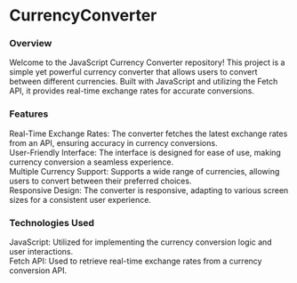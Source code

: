 # CurrencyConverter
<h3>Overview</h3>
<p>Welcome to the JavaScript Currency Converter repository! This project is a simple yet powerful currency converter that allows users to convert between different currencies. Built with JavaScript and utilizing the Fetch API, it provides real-time exchange rates for accurate conversions.</p>
<h3>Features</h3>
Real-Time Exchange Rates: The converter fetches the latest exchange rates from an API, ensuring accuracy in currency conversions.<br>
User-Friendly Interface: The interface is designed for ease of use, making currency conversion a seamless experience.<br>
Multiple Currency Support: Supports a wide range of currencies, allowing users to convert between their preferred choices.<br>
Responsive Design: The converter is responsive, adapting to various screen sizes for a consistent user experience.<br>
<h3>Technologies Used</h3>
JavaScript: Utilized for implementing the currency conversion logic and user interactions.<br>
Fetch API: Used to retrieve real-time exchange rates from a currency conversion API.<br>

